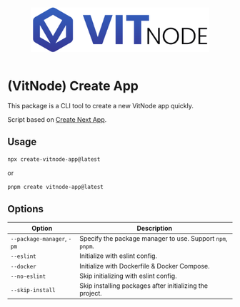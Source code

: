 <p align="center">
  <br>
  <a href="https://vitnode.com/" target="_blank">
    <picture>
      <source media="(prefers-color-scheme: dark)" srcset="https://raw.githubusercontent.com/VitNode/vitnode/canary/assets/logo/vitnode_logo_dark.svg">
      <source media="(prefers-color-scheme: light)" srcset="https://raw.githubusercontent.com/VitNode/vitnode/canary/assets/logo/vitnode_logo_light.svg">
      <img alt="VitNode Logo" src="https://raw.githubusercontent.com/VitNode/vitnode/canary/assets/logo/vitnode_logo_light.svg" width="400">
    </picture>
  </a>
  <br>
  <br>
</p>

# (VitNode) Create App

This package is a CLI tool to create a new VitNode app quickly.

Script based on [Create Next App](https://nextjs.org/).

## Usage

```bash
npx create-vitnode-app@latest
```

or

```bash
pnpm create vitnode-app@latest
```

## Options

| Option                     | Description                                                |
| -------------------------- | ---------------------------------------------------------- |
| `--package-manager`, `-pm` | Specify the package manager to use. Support `npm`, `pnpm`. |
| `--eslint`                 | Initialize with eslint config.                             |
| `--docker`                 | Initialize with Dockerfile & Docker Compose.               |
| `--no-eslint`              | Skip initializing with eslint config.                      |
| `--skip-install`           | Skip installing packages after initializing the project.   |
